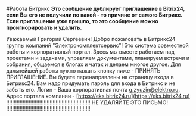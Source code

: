 #Работа 
Битрикс
**Это сообщение дублирует приглашение в Bitrix24, если Вы его не получили по какой - то причине от самого Битрикс. Если приглашение уже пришло, то это сообщение можно проигнорировать и удалить.**

Уважаемый Григорий Сергеевич! Добро пожаловать в Битрикс24 группы компаний "Электрокомплектсервис"! Это система совместной работы и корпоративный портал. Здесь мы вместе работаем над проектами и задачами, управляем документами, планируем встречи и собрания, общаемся в блогах и чатах и делаем многое другое. Для дальнейшей работы нужно нажать кнопку ниже - ПРИНЯТЬ ПРИГЛАШЕНИЕ. Вы будете перенаправлены на страницу входа в Битрикс24. Вам надо придумать пароль для входа в Битрикс и не забыть его. Логин - Ваша корпоративная почта [g.zyuzin@elektro.ru](mailto:g.zyuzin@elektro.ru). Адрес портала компании - [https://eks.bitrix24.ru](https://eks.bitrix24.ru) !!!!!!!!!!!!!!!!!!!!!!!!!!!!!!!!!!!!!!!!!!!!!!!!!!!!!!!! НЕ УДАЛЯЙТЕ ЭТО ПИСЬМО! !!!!!!!!!!!!!!!!!!!!!!!!!!!!!!!!!!!!!!!!!!!!!!!!!!!!!!!!